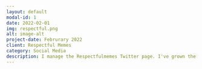 ```yaml
---
layout: default
modal-id: 1
date: 2022-02-01
img: respectful.png
alt: image-alt
project-date: Februrary 2022
client: Respectful Memes
category: Social Media
description: I manage the Respectfulmemes Twitter page. I've grown the page to 1.9 million followers by creating and curating memes, and responding to direct messages.
---
```

